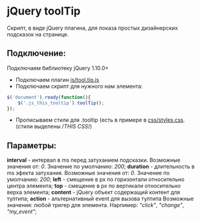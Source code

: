 # jQuery toolTip
Скрипт, в виде jQuery плагина, для показа простых дизайнерских подсказок на странице.

## Подключение:

Подключаем библиотеку jQuery 1.10.0+
 - Подключаем плагин [js/tool.tip.js](js/tool.tip.js)
 - Подключаем скрипт для нужного нам элемента:
```js
$('document').ready(function(){
    $('.js_this_tooltip').toolTip();
});
```
 - Прописываем стили для .tooltip (есть в примере в [css/styles.css](css/styles.css). (стили выделены /*THIS CSS*/)

## Параметры:

**interval** - интервал в ms перед затуханием подсказки. Возможные значения от: _0_. Значение по умолчанию: _200_;
**duration** - длительность в ms эфекта затухания. Возможные значения от: _0_. Значение по умолчанию: _200_;
**left** - смещение в px по горизонтали относительно центра элемента;
**top** - смещение в px по вертикали относительно верха элемента;
**content** - jQuery объект содержащий контент для тултипа;
**action** - альтернативный event для вызова тултипа Возможные значения: любой тригер для элемента. Нарпимер: _"click"_, _"change"_, _"my_event"_;